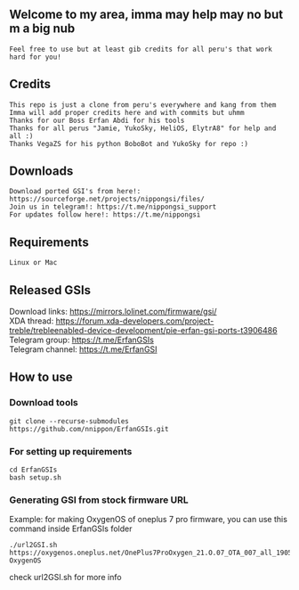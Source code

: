 ## Welcome to my area, imma may help may no but m a big nub
    Feel free to use but at least gib credits for all peru's that work hard for you!

## Credits
    This repo is just a clone from peru's everywhere and kang from them
    Imma will add proper credits here and with commits but uhmm
    Thanks for our Boss Erfan Abdi for his tools
    Thanks for all perus "Jamie, YukoSky, HeliOS, ElytrA8" for help and all :)
    Thanks VegaZS for his python BoboBot and YukoSky for repo :)

## Downloads
    Download ported GSI's from here!: https://sourceforge.net/projects/nippongsi/files/  
    Join us in telegram!: https://t.me/nippongsi_support 
    For updates follow here!: https://t.me/nippongsi

## Requirements
    Linux or Mac

## Released GSIs
Download links: https://mirrors.lolinet.com/firmware/gsi/  
XDA thread: https://forum.xda-developers.com/project-treble/trebleenabled-device-development/pie-erfan-gsi-ports-t3906486  
Telegram group: https://t.me/ErfanGSIs  
Telegram channel: https://t.me/ErfanGSI  

## How to use

### Download tools
```
git clone --recurse-submodules https://github.com/nnippon/ErfanGSIs.git
```

### For setting up requirements
    cd ErfanGSIs
    bash setup.sh

### Generating GSI from stock firmware URL
Example: for making OxygenOS of oneplus 7 pro firmware, you can use this command inside ErfanGSIs folder
```
./url2GSI.sh https://oxygenos.oneplus.net/OnePlus7ProOxygen_21.O.07_OTA_007_all_1905120542_fc480574576b4843.zip OxygenOS
```
check url2GSI.sh for more info
